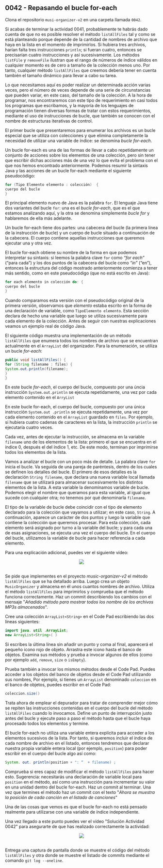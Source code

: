 ## 0042 - Repasando el bucle for-each

Clona el repositorio `musi-organizer-v2` en una carpeta llamada `0042`.

Si acabas de terminar la actividad 0041, probablemente te habrás dado cuenta de que no es posible resolver el método `listAllFiles` tal y como se está planteando porque depende de la cantidad de nombres de archivo que haya en la lista en el momento de imprimirlos. Si hubiera tres archivos, harían falta tres instrucciones `println`; si fueran cuatro, entonces se precisarían cuatro instrucciones y así sucesivamente. Los métodos `listFile` y `removeFile` ilustran que el rango de números de índice válidos en cualquier momento es de cero a tamaño de la colección menos uno. Por tanto, cualquier método `listAllFiles` que creemos debería tener en cuenta también el tamaño dinámico para llevar a cabo su tarea.

Lo que necesitamos aquí es poder realizar un determinada acción varias veces, pero el número de veces depende de una serie de circunstancias que pueden variar, en este caso, del tamaño de la colección. A la hora de programar, nos encontraremos con este tipo de requerimiento en casi todos los programas que escribamos, y la mayoría de los lenguajes de programación tienen diversas formas de tratar con estos requerimientos, mediante el uso de instrucciones de bucle, que también se conocen con el nombre de estructuras iterativas de control. 

El primer bucle que presentaremos para enumerar los archivos es un bucle especial que se utiliza con colecciones y que elimina completamente la necesidad de utilizar una variable de índice: se denomina _bucle for-each_. 

Un bucle for-each es una de las formas de llevar a cabo repetidamente un conjunto de acciones sobre los elementos de una colección, pero sin tener que escribir dichas acciones más de una vez lo que evita el problema con el que nos hemos encontrado anteriormente. Podemos resumir la sintaxis Java y las acciones de un bucle for-each mediante el siguiente pseudocódigo: 

```java
for (Tipo Elemento elemento : colección)  {
cuerpo del bucle 
}
```

El principal elemento nuevo de Java es la palabra `for`. El lenguaje Java tiene dos variantes del bucle `for`: una es el _bucle for-each_, que es el que estamos analizando aquí, y la otra se denomina simplemente _bucle for_ y hablaremos de ella más adelante. 

Un bucle for-each tiene dos partes: una cabecera del bucle (la primera línea de la instrucción de bucle) y un cuerpo de bucle situado a continuación de la cabecera. El cuerpo contiene aquellas instrucciones que queremos ejecutar una y otra vez. 

El bucle for-each obtiene su nombre de la forma en que podemos interpretar su sintaxis: si leemos la palabra clave `for` como _“for each”_ (“para cada”) y los dos puntos de la cabecera del bucle como _“in”_ (“en”), entonces la estructura del código mostrado anteriormente comienza a tener más sentido, como en este pseudocódigo (que no está escrito en Java): 

```java
for each elemento in colección do: { 
cuerpo del bucle 
}
```

Cuando comparamos esta versión con el pseudocódigo original de la primera versión, observamos que _elemento_ estaba escrito en la forma de una declaración de variable, como `TipoElemento elemento`. Esta sección declara de hecho una variable que luego se utiliza sucesivamente para cada elemento de la colección. Antes de seguir con nuestras explicaciones veamos un ejemplo real de código Java.

El siguiente código muestra una implementación de un método `listAllFiles` que enumera todos los nombres de archivo que se encuentran actualmente en el `ArrayList` del organizador. Para la enumeración, se utiliza un bucle _for-each_:

```java
public void listAllFiles() {
for (String filename : files) { 
System.out.println(filename); 
}
}
```

En este bucle _for-each_, el cuerpo del bucle, compuesto por una úncia instrucción `System.out.println` se ejecuta repetidamente, una vez por cada elemento contenido en el `ArryList`

En este bucle for-each, el cuerpo del bucle, compuesto por una única instrucción `System.out .println` se ejecuta repetidamente, una vez por cada elemento contenido en el `ArrayList` guardado en `files`. Por ejemplo, si hubiera cuatro cadenas de caracteres en la lista, la instrucción `println` se ejecutaría cuatro veces. 

Cada vez, antes de ejecutar la instrucción, se almacena en la variable `filename` uno de los elementos de la lista: primero el que se encuentra en el índice 0, después el del índice 1, etc. De este modo, terminan por imprimirse todos los elementos de la lista. 

Vamos a analizar el bucle con un poco más de detalle. La palabra clave `for` inicia el bucle. Va seguida de una pareja de paréntesis, dentro de los cuales se definen los detalles del bucle. El primero de esos detalles es la declaración `String filename`, que declara una nueva variable local llamada `filename` que se utilizará para almacenar sucesivamente los distintos elementos de la lista. A esta variable la denominamos variable de bucle. Podemos elegir el nombre que queramos para esta variable, al igual que sucede con cualquier otra; no tenemos por qué denominarla `filename`. 

El tipo de la variable de bucle debe coincidir con el tipo de elemento declarado para la colección que vayamos a utilizar; en este caso, `String`. A continuación, aparece un carácter de dos puntos y luego la variable que contiene la colección que queremos procesar. Para esta colección, cada elemento será asignado por turno a la variable del bucle; y para cada una de esas asignaciones, se ejecuta una vez el cuerpo del bucle. En el cuerpo del bucle, utilizamos la variable de bucle para hacer referencia a cada elemento. 

Para una explicación adicional, puedes ver el siguiente vídeo:

<div align="center">
<a href="https://youtu.be/4qp17SaIDzI"><img src="https://img.youtube.com/vi/4qp17SaIDzI/0.jpg" ></a>
</div>
<br>


Se pide que implementes en el proyecto _music-organizer-v2_ el método `listAllFiles` que se ha detallado arriba. Luego crea un objeto `MusicOrganizer` y almacena en él unos cuantos nombres de archivo. Utiliza el método `listAllFiles` para imprimirlos y comprueba que el método funciona correctamente. Haz un commit describiendo los cambios con el mensaje "_Añadido método para mostrar todos los nombre de los archivos MP3s almacenados_".

Cree una colección `ArrayList<String>` en el Code Pad escribiendo las dos líneas siguientes: 

```java
import java. util .ArrayList; 
new ArrayList<String>( )
```
 
Si escribes la última línea sin añadir un punto y coma al final, aparecerá el pequeño icono rojo de objeto. Arrastra este icono hasta el banco de objetos. Examina sus métodos y prueba a invocar algunos de ellos (como por ejemplo `add`, `remove`, `size` o `isEmpty`).

Prueba también a invocar los mismos métodos desde el Code Pad. Puedes acceder a los objetos del banco de objetos desde el Code Pad utilizando sus nombres, Por ejemplo, si tienes un `ArrayList` denominado `coleccion` en el banco de objetos, puedes escribir en el Code Pad: 

```java
coleccion.size() 
```

Trata ahora de emplear el depurador para tratar de comprender mejor cómo se repiten las instrucciones contenidas en el cuerpo del bucle del método `listAllFiles` cuando lo invocamos. Define un punto de interrupción justo antes del bucle y ejecute paso a paso el método hasta que el bucle haya procesado todos los elementos y termine. 

El bucle for-each no utiliza una variable entera explícita para acceder a los elementos sucesivos de la lista. Por tanto, si queremos incluir el índice de cada nombre de archivo en el listado, entonces tendremos que declarar nuestra propia variable entera local (por ejemplo, `position`) para poder escribir en el cuerpo del bucle algo así como: 

```java
System. out. println(position + ": “  + filename) ; 
```

Comprueba si eres capaz de modificar el método `listAllFiles` para hacer esto. Sugerencia: necesitarás una declaración de variable local para `position` en el método, así como una instrucción para incrementar su valor en una unidad dentro del bucle for-each. Haz un commit al terminar. Una vez que termines el método haz un commit con el texto "_Ahora se muestra la posición de cada canción en el listado de canciones_"

Una de las cosas que vemos es que el bucle for-each no está pensado realmente para utilizarse con una variable de índice independiente. 

Una vez llegado a este punto puedes ver el vídeo "Solución Actividad 0042" para asegurarte de que has realizado correctamente la actividad:

<div align="center">
<a href="https://youtu.be/F66-2ZQrSFs"><img src="https://img.youtube.com/vi/F66-2ZQrSFs/0.jpg" ></a>
</div>
<br>


Entrega una captura de pantalla donde se muestre el código del método `listAllFiles` y otra donde se muestre el listado de commits mediante el comando `git log --oneline`.
